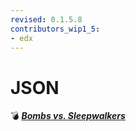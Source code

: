 ```yaml
---
revised: 0.1.5.8
contributors_wip1_5:
- edx
---
```


# JSON

💣 ***[Bombs vs. Sleepwalkers](/README.md)***
